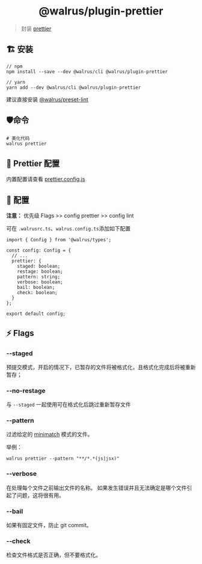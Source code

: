 <h1 align="center">
  @walrus/plugin-prettier
</h1>

> 封装 [prettier](https://github.com/prettier/prettier)

## 🏗 安装

```
// npm
npm install --save --dev @walrus/cli @walrus/plugin-prettier

// yarn
yarn add --dev @walrus/cli @walrus/plugin-prettier
```

建议直接安装 [@walrus/preset-lint](https://github.com/walrusjs/plugins/tree/master/packages/preset-lint)

## 🛡命令

```
# 美化代码
walrus prettier
```

## 🌟 Prettier 配置

内置配置请查看 [prettier.config.js](https://github.com/walrusjs/plugins/blob/master/packages/plugin-prettier/src/prettier.config.js)

## 📝 配置

**注意：** 优先级 Flags >> config prettier >> config lint

可在 `.walrusrc.ts`、`walrus.config.ts`添加如下配置

```
import { Config } from '@walrus/types';

const config: Config = {
  // ...
  prettier: {
    staged: boolean;
    restage: boolean;
    pattern: string;
    verbose: boolean;
    bail: boolean;
    check: boolean;
  }
};

export default config;
```

## ⚡ Flags

### --staged

预提交模式，开启的情况下，已暂存的文件将被格式化，且格式化完成后将被重新暂存；

### --no-restage

与 `--staged` 一起使用可在格式化后跳过重新暂存文件

### --pattern

过滤给定的 [minimatch](https://github.com/isaacs/minimatch) 模式的文件。

举例：

```
walrus prettier --pattern "**/*.*(js|jsx)"
```

### --verbose

在处理每个文件之前输出文件的名称。 如果发生错误并且无法确定是哪个文件引起了问题，这将很有用。

### --bail

如果有固定文件，防止 git commit。

### --check

检查文件格式是否正确，但不要格式化。
